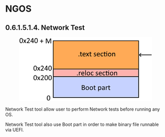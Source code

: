 NGOS
====

0.6.1.5.1.4. Network Test
-------------------------

<p align="center">
    <img src="https://github.com/Gris87/ngos/blob/master/src/os/bootloader_tools/networktest/Image%20structure.png?raw=true" alt="Image structure"/>
</p>

Network Test tool allow user to perform Network tests before running any OS.

Network Test tool also use Boot part in order to make binary file runnable via UEFI.
